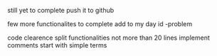 still yet to complete 
push it to github 


few more functionalites to complete 
add to my day 
id -problem



code clearence
split functionalities  not more than 20 lines 
implement comments start with simple terms 










